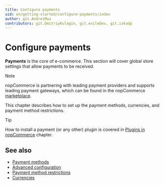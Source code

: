 ```yaml
---
title: Configure payments
uid: en/getting-started/configure-payments/index
author: git.AndreiMaz
contributors: git.DmitriyKulagin, git.exileDev, git.ivkadp
---
```


# Configure payments

**Payments** is the core of e-commerce. This section will cover global store settings that allow payments to be received.

> [!NOTE]
>
> nopCommerce is partnering with leading payment providers and supports leading payment gateways, which can be found in the nopCommerce [marketplace](https://www.nopcommerce.com/en/marketplace).

This chapter describes how to set up the payment methods, currencies, and payment method restrictions.

> [!TIP]
>
> How to install a payment (or any other) plugin is covered in [Plugins in nopCommerce](xref:en/getting-started/advanced-configuration/plugins-in-nopcommerce) chapter.

## See also

- [Payment methods](xref:en/getting-started/configure-payments/payment-methods/index)
- [Advanced configuration](xref:en/getting-started/configure-payments/advanced-configuration/index)
- [Payment method restrictions](xref:en/getting-started/configure-payments/advanced-configuration/payment-method-restrictions)
- [Currencies](xref:en/getting-started/configure-payments/advanced-configuration/currencies)
